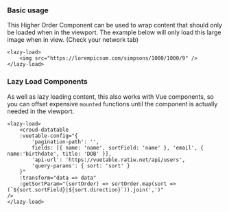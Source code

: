 ### Basic usage
This Higher Order Component can be used to wrap content that should only be loaded when in the viewport. The example below will only load this large image when in view. (Check your network tab)

    <lazy-load>
        <img src="https://lorempicsum.com/simpsons/1000/1000/9" />
    </lazy-load>

### Lazy Load Components
As well as lazy loading content, this also works with Vue components, so you can offset expensive `mounted` functions until the component is actually needed in the viewport.

    <lazy-load>
        <croud-datatable
        :vuetable-config="{
            'pagination-path': '',
            fields: [{ name: 'name', sortField: 'name' }, 'email', { name:'birthdate', title: 'DOB' }],
            'api-url': 'https://vuetable.ratiw.net/api/users',
            'query-params': { sort: 'sort' }
        }"
        :transform="data => data"
        :getSortParam="(sortOrder) => sortOrder.map(sort => (`${sort.sortField}|${sort.direction}`)).join(',')"
    />
    </lazy-load>
